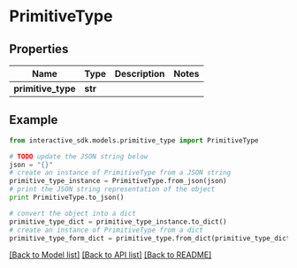 # PrimitiveType


## Properties

Name | Type | Description | Notes
------------ | ------------- | ------------- | -------------
**primitive_type** | **str** |  | 

## Example

```python
from interactive_sdk.models.primitive_type import PrimitiveType

# TODO update the JSON string below
json = "{}"
# create an instance of PrimitiveType from a JSON string
primitive_type_instance = PrimitiveType.from_json(json)
# print the JSON string representation of the object
print PrimitiveType.to_json()

# convert the object into a dict
primitive_type_dict = primitive_type_instance.to_dict()
# create an instance of PrimitiveType from a dict
primitive_type_form_dict = primitive_type.from_dict(primitive_type_dict)
```
[[Back to Model list]](../README.md#documentation-for-models) [[Back to API list]](../README.md#documentation-for-api-endpoints) [[Back to README]](../README.md)


